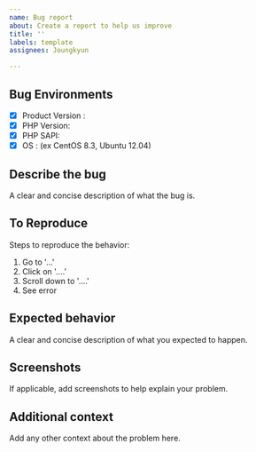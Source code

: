 ```yaml
---
name: Bug report
about: Create a report to help us improve
title: ''
labels: template
assignees: Joungkyun

---
```


## Bug Environments
- [x] Product Version :
- [x] PHP Version:
- [x] PHP SAPI:
- [x] OS : (ex CentOS 8.3, Ubuntu 12.04)

## Describe the bug
A clear and concise description of what the bug is.

## To Reproduce
Steps to reproduce the behavior:
1. Go to '...'
2. Click on '....'
3. Scroll down to '....'
4. See error

## Expected behavior
A clear and concise description of what you expected to happen.

## Screenshots
If applicable, add screenshots to help explain your problem.

## Additional context
Add any other context about the problem here.
